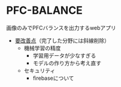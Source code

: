 # PFC-BALANCE
画像のみでPFCバランスを出力するwebアプリ

- <u>要改善点</u>（完了した分野には斜線削除）
  - 機械学習の精度
    - 学習用データが少なすぎる
    - モデルの作り方から考え直す
  - セキュリティ
    - firebaseについて

